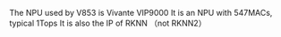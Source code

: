 The NPU used by V853 is Vivante VIP9000
It is an NPU with 547MACs, typical 1Tops 
It is also the IP of RKNN （not RKNN2）

